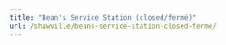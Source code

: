 ```yaml
---
title: "Bean's Service Station (closed/fermé)"
url: /shawville/beans-service-station-closed-ferme/
---
```


